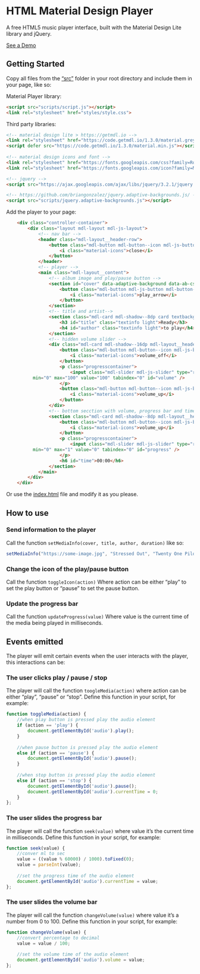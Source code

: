 # HTML Material Design Player

A free HTML5 music player interface, built with the Material Design Lite library and jQuery.

[See a Demo](https://kevinchanquin.github.io/HTML-Material-Design-Player/)

## Getting Started

Copy all files from the [“src”](src) folder in your root directory and include them in your page, like so:

Material Player library:

```html
<script src="scripts/script.js"></script>
<link rel="stylesheet" href="styles/style.css">
```

Third party libraries:

```html
<!-- material design lite > https://getmdl.io -->
<link rel="stylesheet" href="https://code.getmdl.io/1.3.0/material.grey-green.min.css" />
<script defer src="https://code.getmdl.io/1.3.0/material.min.js"></script>
    
<!-- material design icons and font -->
<link rel="stylesheet" href="https://fonts.googleapis.com/css?family=Roboto:300,400,500,700" type="text/css">
<link rel="stylesheet" href="https://fonts.googleapis.com/icon?family=Material+Icons">

<!-- jquery -->
<script src="https://ajax.googleapis.com/ajax/libs/jquery/3.2.1/jquery.min.js"></script>

<!-- https://github.com/briangonzalez/jquery.adaptive-backgrounds.js/ -->
<script src="scripts/jquery.adaptive-backgrounds.js"></script>
```

Add the player to your page:

```html
    <div class="controller-container">
        <div class="layout mdl-layout mdl-js-layout">
            <!-- nav bar -->
            <header class="mdl-layout__header-row">
                <button class="mdl-button mdl-button--icon mdl-js-button mdl-js-ripple-effect" id="closebutton">
                    <i class="material-icons">close</i>
                </button>
            </header>
            <!-- player -->
            <main class="mdl-layout__content">
                <!-- album image and play/pause button -->
                <section id="cover" data-adaptive-background data-ab-css-background>
                    <button class="mdl-button mdl-js-button mdl-button--fab mdl-js-ripple-effect mdl-button--colored fab" id="statebutton">
                        <i class="material-icons">play_arrow</i>
                    </button>
                </section>
                <!-- title and artist-->
                <section class="mdl-card mdl-shadow--8dp card textbackground" id="mediainfo">
                    <h3 id="title" class="textinfo light">Ready</h3>
                    <h4 id="author" class="textinfo light">to play</h4>
                </section>
                <!-- hidden volume slider -->
                <div class="mdl-card mdl-shadow--16dp mdl-layout__header-row volumecard card hidden" id="volumecard">
                    <button class="mdl-button mdl-button--icon mdl-js-button mdl-js-ripple-effect closebutton" id="volumeoff">
                        <i class="material-icons">volume_off</i>
                    </button>
                    <p class="progresscontainer">
                        <input class="mdl-slider mdl-js-slider" type="range"
          min="0" max="100" value="100" tabindex="0" id="volume" />
                    </p>
                    <button class="mdl-button mdl-button--icon mdl-js-button mdl-js-ripple-effect closebutton" id="volumeup">
                        <i class="material-icons">volume_up</i>
                    </button>
                </div>
                <!-- bottom secction with volume, progress bar and time -->
                <section class="mdl-card mdl-shadow--8dp mdl-layout__header-row card">
                    <button class="mdl-button mdl-button--icon mdl-js-button mdl-js-ripple-effect closebutton" id="volumeopen">
                        <i class="material-icons">volume_up</i>
                    </button>
                    <p class="progresscontainer">
                        <input class="mdl-slider mdl-js-slider" type="range"
          min="0" max="1" value="0" tabindex="0" id="progress" />
                    </p>
                    <h6 id="time">00:00</h6>
                </section>
            </main>
        </div>
    </div>
```

Or use the [index.html](src/index.html) file and modify it as you please.

## How to use

### Send information to the player

Call the function `setMediaInfo(cover, title, author, duration)` like so:

```javascript
setMediaInfo("https://some-image.jpg", "Stressed Out", "Twenty One Pilots", 30000);
```

### Change the icon of the play/pause button

Call the function `toggleIcon(action)` 
Where action can be either “play” to set the play button or “pause” to set the pause button.

### Update the progress bar

Call the function `updateProgress(value)` 
Where value is the current time of the media being played in milliseconds.

## Events emitted
The player will emit certain events when the user interacts with the player, this interactions can be:

### The user clicks play / pause / stop

The player will call the function `toogleMedia(action)` where action can be either “play”, “pause” or “stop”. Define this function in your script, for example:

```javascript
function toggleMedia(action) {
    //when play button is pressed play the audio element
    if (action == 'play') {
        document.getElementById('audio').play();
    }
    
    //when pause button is pressed play the audio element
    else if (action == 'pause') {
        document.getElementById('audio').pause();
    }
    
    //when stop button is pressed play the audio element
    else if (action == 'stop') {
        document.getElementById('audio').pause();
        document.getElementById('audio').currentTime = 0;
    }
};
```

### The user slides the progress bar

The player will call the function `seek(value)` where value it’s the current time in milliseconds. Define this function in your script, for example:

```javascript
function seek(value) {
    //conver ml to sec
    value = ((value % 60000) / 1000).toFixed(0);
    value = parseInt(value);
    
    //set the progress time of the audio element
    document.getElementById('audio').currentTime = value;
};
```

### The user slides the volume bar

The player will call the function `changeVolume(value)` where value it’s a number from 0 to 100. Define this function in your script, for example:

```javascript
function changeVolume(value) {
    //convert percentage to decimal
    value = value / 100;
    
    //set the volume time of the audio element
    document.getElementById('audio').volume = value;
};
```
